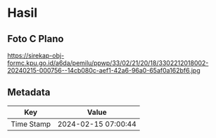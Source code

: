 # Hasil

## Foto C Plano

https://sirekap-obj-formc.kpu.go.id/a6da/pemilu/ppwp/33/02/21/20/18/3302212018002-20240215-000756--14cb080c-aef1-42a6-96a0-65af0a162bf6.jpg


## Metadata

| Key        | Value               |
| ---------- | ------------------- |
| Time Stamp | 2024-02-15 07:00:44 |



